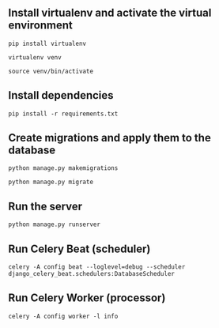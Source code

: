 ## Install virtualenv and activate the virtual environment
```
pip install virtualenv
```
```
virtualenv venv
```
```
source venv/bin/activate
```
## Install dependencies
```
pip install -r requirements.txt
```
## Create migrations and apply them to the database
```
python manage.py makemigrations
```
```
python manage.py migrate
```
## Run the server
```
python manage.py runserver
```
## Run Celery Beat (scheduler)
```
celery -A config beat --loglevel=debug --scheduler django_celery_beat.schedulers:DatabaseScheduler
```
## Run Celery Worker (processor)
```
celery -A config worker -l info
```
